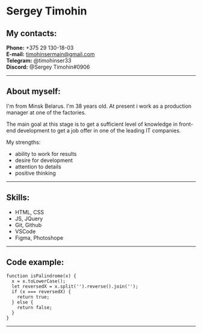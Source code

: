 # Sergey Timohin
## My contacts:
**Phone:** +375 29 130-18-03  
**E-mail:** timohinsermain@gmail.com  
**Telegram:** @timohinser33  
**Discord:** @Sergey Timohin#0906
***
## About myself:
I'm from Minsk Belarus. I'm 38 years old. At present i work as a production manager at one of the factories. 

The main goal at this stage is to get a sufficient level of knowledge in front-end development to get a job offer in one of the leading IT companies.

My strengths:

+ ability to work for results
+ desire for development
+ attention to details
+ positive thinking
***
## Skills: 
+ HTML, CSS
+ JS, JQuery
+ Git, Github
+ VSCode 
+ Figma, Photoshope
***
## Code example:

```
function isPalindrome(x) {
  x = x.toLowerCase();
  let reversedX = x.split('').reverse().join('');
  if (x === reversedX) {
    return true;
  } else {
    return false;       
  }
}
```
***